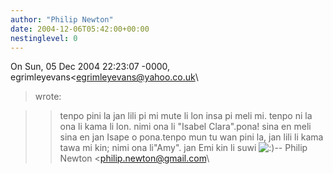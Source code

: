 ```yaml
---
author: "Philip Newton"
date: 2004-12-06T05:42:00+00:00
nestinglevel: 0
---
```

On Sun, 05 Dec 2004 22:23:07 -0000, egrimleyevans<[egrimleyevans@yahoo.co.uk](mailto://egrimleyevans@yahoo.co.uk)\
> wrote:

>> tenpo pini la jan lili pi mi mute li lon insa pi meli mi.
> tenpo ni la ona li kama li lon. nimi ona li "Isabel Clara".pona! sina en meli sina en jan Isape o pona.tenpo mun tu wan pini la, jan lili li kama tawa mi kin; nimi ona li"Amy". jan Emi kin li suwi ![:)](images/smilies/icon_e_smile.gif "Smile")\--
Philip Newton <[philip.newton@gmail.com](mailto://philip.newton@gmail.com)\
>